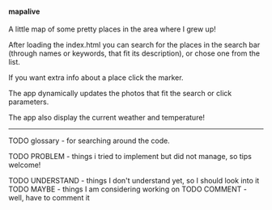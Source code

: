 #### mapalive

A little map of some pretty places in the area where I grew up!

After loading the index.html you can search for the places in the search bar (through names or keywords, that fit its description), or chose one from the list.

If you want extra info about a place click the marker.

The app dynamically updates the photos that fit the search or click parameters.

The app also display the current weather and temperature!



-----
TODO glossary - for searching around the code.


TODO PROBLEM - things i tried to implement but did not manage, so tips welcome!


TODO UNDERSTAND - things I don't understand yet, so I should look into it
TODO MAYBE - things I am considering working on
TODO COMMENT - well, have to comment it


